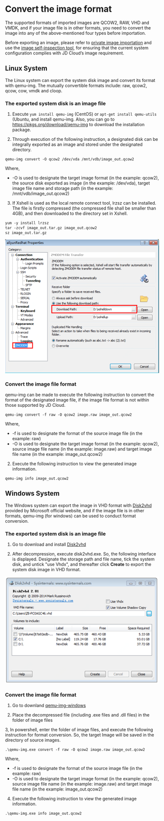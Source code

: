 # Convert the image format
The supported formats of imported images are QCOW2, RAW, VHD and VMDK, and if your image file is in other formats, you need to convert the image into any of the above-mentioned four types before importation.

Before exporting an image, please refer to [private image importation](https://docs.jdcloud.com/en/virtual-machines/import-private-image) and use the [image self-inspection tool](https://docs.jdcloud.com/en/virtual-machines/image-check-tool), for ensuring that the current system configuration complies with JD Cloud’s image requirement.

## Linux System
The Linux system can export the system disk image and convert its format with qemu-img. The mutually convertible formats include: raw, qcow2, qcow, cow, vmdk and cloop.

### The exported system disk is an image file
1. Execute  `yum install qemu-img` (CentOS) or `apt-get install qemu-utils` (Ubuntu, and install qemu-img. Also, you can go to https://pkgs.org/download/qemu-img to download the installation package.

2. Through execution of the following instruction, a designated disk can be integrally exported as an image and stored under the designated directory.
```
qemu-img convert -O qcow2 /dev/vda /mnt/vdb/image_out.qcow2
```
Where,
* -O is used to designate the target image format (in the example: qcow2), the source disk exported as image (in the example: /dev/vda), target image file name and storage path (in the example: /mnt/vdb/image_out.qcow2)

3. If Xshell is used as the local remote connect tool, lrzsz can be installed. The file is firstly compressed (the compressed file shall be smaller than 4GB), and then downloaded to the directory set in Xshell.
```
yum -y install lrzsz
tar -zcvf image_out.tar.gz image_out.qcow2
sz image_out.tar.gz
```

![](../../../../../image/vm/Image-Import-convert1.png)<br>

### Convert the image file format
qemu-img can be made to execute the following instruction to convert the format of the designated image file, if the image file format is not within those supported by JD Cloud.
```
qemu-img convert -f raw -O qcow2 image.raw image_out.qcow2
```
Where,
* -f is used to designate the format of the source image file (in the example: raw)
* -O is used to designate the target image format (in the example: qcow2), source image file name (in the example: image.raw) and target image file name (in the example: image_out.qcow2)
2. Execute the following instruction to view the generated image information.
```
qemu-img info image_out.qcow2
```

## Windows System
The Windows system can export the image in VHD format with [Disk2vhd](https://docs.microsoft.com/en-us/sysinternals/downloads/disk2vhd) provided by Microsoft official website, and if the image file is in other formats, qemu-img (for windows) can be used to conduct format conversion.

### The exported system disk is an image file
1. Go to download and install [Disk2vhd](https://docs.microsoft.com/en-us/sysinternals/downloads/disk2vhd)

2. After decompression, execute disk2vhd.exe. So, the following interface is displayed. Designate the storage path and file name, tick the system disk, and untick "use Vhdx", and thereafter click **Create** to export the system disk image in VHD format.

![](../../../../../image/vm/Image-Import-convert2.png)<br>

### Convert the image file format
1. Go to downland [qemu-img-windows](https://cloudbase.it/qemu-img-windows/)

2. Place the decompressed file (including .exe files and .dll files) in the folder of image files

3, In powershell, enter the folder of image files, and execute the following instruction for format conversion. So, the target Image will be saved in the directory of source images.
```
.\qemu-img.exe convert -f raw -O qcow2 image.raw image_out.qcow2
```
Where,
* -f is used to designate the format of the source image file (in the example: raw)
* -O is used to designate the target image format (in the example: qcow2), source image file name (in the example: image.raw) and target image file name (in the example: image_out.qcow2)

4. Execute the following instruction to view the generated image information.
```
.\qemu-img.exe info image_out.qcow2
```


